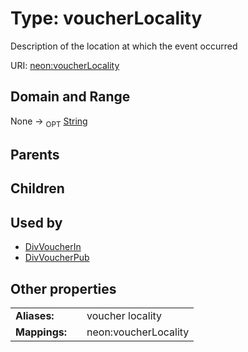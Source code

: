 
# Type: voucherLocality


Description of the location at which the event occurred

URI: [neon:voucherLocality](https://data.neonscience.org/voucherLocality)


## Domain and Range

None ->  <sub>OPT</sub> [String](types/String.md)

## Parents


## Children


## Used by

 * [DivVoucherIn](DivVoucherIn.md)
 * [DivVoucherPub](DivVoucherPub.md)

## Other properties

|  |  |  |
| --- | --- | --- |
| **Aliases:** | | voucher locality |
| **Mappings:** | | neon:voucherLocality |

